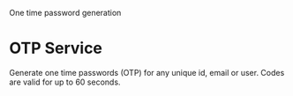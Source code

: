 One time password generation

# OTP Service

Generate one time passwords (OTP) for any unique id, email or user. Codes are valid for up to 60 seconds.

